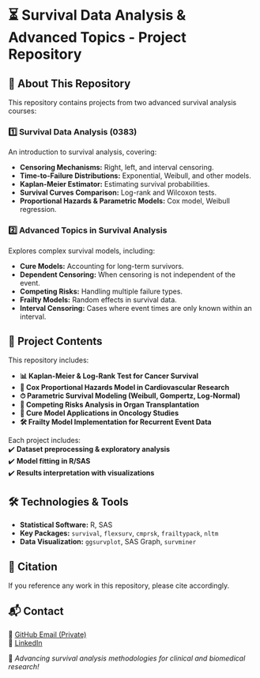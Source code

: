 # ⏳ Survival Data Analysis & Advanced Topics - Project Repository  

## 📌 About This Repository  
This repository contains projects from two advanced survival analysis courses:  

### **1️⃣ Survival Data Analysis (0383)**  
An introduction to survival analysis, covering:  
- **Censoring Mechanisms:** Right, left, and interval censoring.  
- **Time-to-Failure Distributions:** Exponential, Weibull, and other models.  
- **Kaplan-Meier Estimator:** Estimating survival probabilities.  
- **Survival Curves Comparison:** Log-rank and Wilcoxon tests.  
- **Proportional Hazards & Parametric Models:** Cox model, Weibull regression.  

### **2️⃣ Advanced Topics in Survival Analysis**  
Explores complex survival models, including:  
- **Cure Models:** Accounting for long-term survivors.  
- **Dependent Censoring:** When censoring is not independent of the event.  
- **Competing Risks:** Handling multiple failure types.  
- **Frailty Models:** Random effects in survival data.  
- **Interval Censoring:** Cases where event times are only known within an interval.  

## 📂 Project Contents  
This repository includes:  
- **📊 Kaplan-Meier & Log-Rank Test for Cancer Survival**  
- **📌 Cox Proportional Hazards Model in Cardiovascular Research**  
- **⏱ Parametric Survival Modeling (Weibull, Gompertz, Log-Normal)**  
- **🏥 Competing Risks Analysis in Organ Transplantation**  
- **🧬 Cure Model Applications in Oncology Studies**  
- **🛠 Frailty Model Implementation for Recurrent Event Data**  

Each project includes:  
✔️ **Dataset preprocessing & exploratory analysis**  
✔️ **Model fitting in R/SAS**  
✔️ **Results interpretation with visualizations**  

## 🛠️ Technologies & Tools  
- **Statistical Software:** R, SAS  
- **Key Packages:** `survival`, `flexsurv`, `cmprsk`, `frailtypack`, `nltm`  
- **Data Visualization:** `ggsurvplot`, SAS Graph, `survminer`  

## 📜 Citation  
If you reference any work in this repository, please cite accordingly.  

## 📬 Contact  
📧 [GitHub Email (Private)](mailto:your-github-username@users.noreply.github.com)  
🔗 [LinkedIn](https://www.linkedin.com/in/andrewkamya22/)  

🚀 *Advancing survival analysis methodologies for clinical and biomedical research!*  
